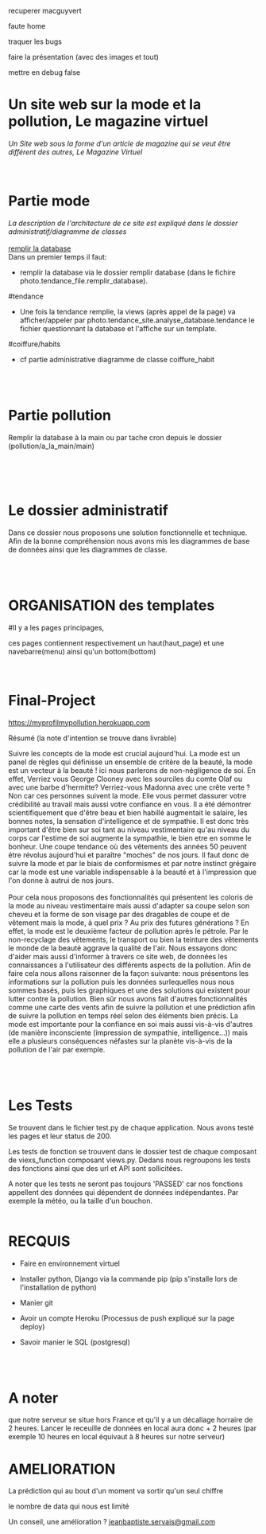 recuperer macguyvert 

faute home

traquer les bugs

faire la présentation (avec des images et tout)

mettre en debug false

# Un site web sur la mode et la pollution, Le magazine virtuel

<em>Un Site web sous la forme d'un article de magazine qui se veut être différent des autres, Le Magazine Virtuel</em>
<br><br><br>



# Partie mode

<em>La description de l'architecture de ce site est expliqué dans le dossier administratif/diagramme de classes</em>
<br><br>
<u>remplir la database</u>
<br>
Dans un premier temps il faut:

- remplir la database via le dossier remplir database (dans le fichire photo.tendance_file.remplir_database).



#tendance
- Une fois la tendance remplie, la views (après appel de la page) va afficher/appeler par photo.tendance_site.analyse_database.tendance le fichier
questionnant la database et l'affiche sur un template.

#coiffure/habits

- cf partie administrative diagramme de classe coiffure_habit


<br><br>
# Partie pollution

Remplir la database à la main ou par tache cron depuis le dossier (pollution/a_la_main/main)


<br><br><br>
# Le dossier administratif

Dans ce dossier nous proposons une solution fonctionnelle et technique. Afin de la bonne compréhension nous avons mis les diagrammes de base de données ainsi que les diagrammes de classe.


<br><br>
# ORGANISATION des templates

#Il y a les pages principages,

ces pages contiennent respectivement un haut(haut_page) et une navebarre(menu) ainsi qu'un bottom(bottom)
<br><br><br>





# Final-Project


https://myprofilmypollution.herokuapp.com

Résumé (la note d'intention se trouve dans livrable)


Suivre les concepts de la mode est crucial aujourd'hui. La mode est un panel de règles qui définisse un ensemble de critère de la beauté, la mode est un vecteur à la beauté ! ici nous parlerons de non-négligence de soi. En effet, Verriez vous George Clooney avec les sourciles du comte Olaf ou avec une barbe d'hermitte? Verriez-vous Madonna avec une crête verte ? Non car ces personnes suivent la mode. Elle vous permet dassurer votre crédibilité au travail mais aussi votre confiance en vous. Il a été démontrer scientifiquement que d'être beau et bien habillé augmentait le salaire, les bonnes notes, la sensation d'intelligence et de sympathie. Il est donc très important d'être bien sur soi tant au niveau vestimentaire qu'au niveau du corps car l'estime de soi augmente la sympathie, le bien etre en somme le bonheur. Une coupe tendance où des vêtements des années 50 peuvent être révolus aujourd'hui et paraître "moches" de nos jours. Il faut donc de suivre la mode et par le biais de conformismes et par notre instinct grégaire car la mode est une variable indispensable à la beauté et à l'impression que l'on donne à autrui de nos jours.
<br><br>
Pour cela nous proposons des fonctionnalités qui présentent les coloris de la mode au niveau vestimentaire mais aussi d'adapter sa coupe selon son cheveu et la forme de son visage par des dragables de coupe et de vêtement mais la mode, à quel prix ? Au prix des futures générations ? En effet, la mode est le deuxième facteur de pollution après le pétrole. Par le non-recyclage des vêtements, le transport ou bien la teinture des vêtements le monde de la beauté aggrave la qualité de l'air. Nous essayons donc d'aider mais aussi d'informer à travers ce site web, de données les connaissances a l'utilisateur des différents aspects de la pollution. Afin de faire cela nous allons raisonner de la façon suivante: nous présentons les informations sur la pollution puis les données surlequelles nous nous sommes basés, puis les graphiques et une des solutions qui existent pour lutter contre la pollution. Bien sûr nous avons fait d'autres fonctionnalités comme
une carte des vents afin de suivre la pollution et une prédiction afin de suivre la pollution en temps réel selon des éléments bien précis.
La mode est importante pour la confiance en soi mais aussi vis-à-vis d'autres (de manière inconsciente (impression de sympathie, intelligence...)) mais elle a plusieurs conséquences néfastes sur la planète vis-à-vis de la pollution de l'air par exemple.

<br><br>
# Les Tests

Se trouvent dans le fichier test.py de chaque application. Nous avons testé les pages et leur status de 200.

Les tests de fonction se trouvent dans le dossier test de chaque composant de viexs_function composant views.py. Dedans nous regroupons les tests des fonctions ainsi que des url et API sont sollicitées.

A noter que les tests ne seront pas toujours 'PASSED' car nos fonctions appellent des données qui dépendent de données indépendantes. Par exemple la météo, ou la taille d'un bouchon. 
<br><br>
# RECQUIS

- Faire en environnement virtuel

- Installer python, Django via la commande pip (pip s'installe lors de l'installation de python)

- Manier git

- Avoir un compte Heroku (Processus de push expliqué sur la page deploy)

- Savoir manier le SQL (postgresql)

<br><br>


# A noter

que notre serveur se situe hors France et qu'il y a un décallage horraire de 2 heures. Lancer le receuille de données en local
aura donc + 2 heures (par exemple 10 heures en local équivaut à 8 heures sur notre serveur)

# AMELIORATION

La prédiction qui au bout d'un moment va sortir qu'un seul chiffre

le nombre de data qui nous est limité

Un conseil, une amélioration ? jeanbaptiste.servais@gmail.com
